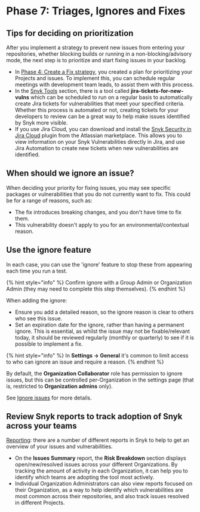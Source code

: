 # Phase 7: Triages, Ignores and Fixes

## Tips for deciding on prioritization

After you implement a strategy to prevent new issues from entering your repositories, whether blocking builds or running in a non-blocking/advisory mode, the next step is to prioritize and start fixing issues in your backlog.

* In [Phase 4: Create a Fix strategy](phase-4-create-a-fix-strategy.md), you created a plan for prioritizing your Projects and issues. To implement this, you can schedule regular meetings with development team leads, to assist them with this process.
* In the [Snyk Tools](../../snyk-api/other-tools/) section, there is a tool called **jira-tickets-for-new-vulns** which can be scheduled to run on a regular basis to automatically create Jira tickets for vulnerabilities that meet your specified criteria. Whether this process is automated or not, creating tickets for your developers to review can be a great way to help make issues identified by Snyk more visible.
* If you use Jira Cloud, you can download and install the [Snyk Security in Jira Cloud](https://marketplace.atlassian.com/apps/1230482/snyk-security-in-jira-cloud) plugin from the Atlassian marketplace. This allows you to view information on your Snyk Vulnerabilities directly in Jira, and use Jira Automation to create new tickets when new vulnerabilities are identified.

## When should we ignore an issue?

When deciding your priority for fixing issues, you may see specific packages or vulnerabilities that you do not currently want to fix. This could be for a range of reasons, such as:

* The fix introduces breaking changes, and you don't have time to fix them.
* This vulnerability doesn't apply to you for an environmental/contextual reason.

## Use the ignore feature

In each case, you can use the 'ignore' feature to stop these from appearing each time you run a test.

{% hint style="info" %}
Confirm ignore with a Group Admin or Organization Admin (they may need to complete this step themselves).
{% endhint %}

When adding the ignore:

* Ensure you add a detailed reason, so the ignore reason is clear to others who see this issue.
* Set an expiration date for the ignore, rather than having a permanent ignore. This is essential, as whilst the issue may not be fixable/relevant today, it should be reviewed regularly (monthly or quarterly) to see if it is possible to implement a fix.

{% hint style="info" %}
In **Settings -> General** it's common to limit access to who can ignore an issue and require a reason.
{% endhint %}

By default, the **Organization Collaborator** role has permission to ignore issues, but this can be controlled per-Organization in the settings page (that is, restricted to **Organization admins** only).

See [Ignore issues](../../manage-risk/find-and-manage-priority-issues/ignore-issues.md) for more details.

## Review Snyk reports to track adoption of Snyk across your teams

[Reporting](../../manage-risk/reporting/): there are a number of different reports in Snyk to help to get an overview of your issues and vulnerabilities.

* On the **Issues Summary** report, the **Risk Breakdown** section displays open/new/resolved issues across your different Organizations. By tracking the amount of activity in each Organization, it can help you to identify which teams are adopting the tool most actively.
* Individual Organization Administrators can also view reports focused on their Organization, as a way to help identify which vulnerabilities are most common across their repositories, and also track issues resolved in different Projects.
